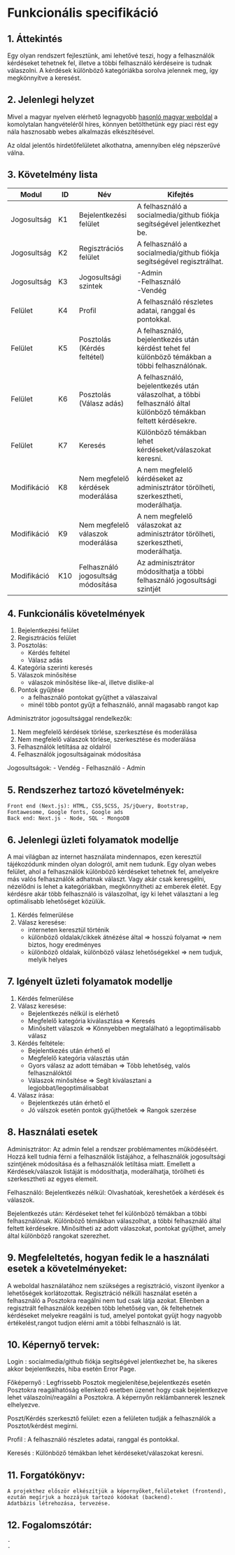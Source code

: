 # Funkcionális specifikáció

## 1. Áttekintés

Egy olyan rendszert fejlesztünk, ami lehetővé teszi, hogy a felhasználók kérdéseket tehetnek fel, illetve a többi felhasználó kérdéseire is tudnak válaszolni. A kérdések különböző kategóriákba sorolva jelennek meg, így megkönnyítve a keresést.

## 2. Jelenlegi helyzet

Mivel a magyar nyelven elérhető legnagyobb [hasonló magyar weboldal](https://www.gyakorikerdesek.hu/) a komolytalan hangvételéről híres, könnyen betölthetünk egy piaci rést egy nála hasznosabb webes alkalmazás elkészítésével.

Az oldal jelentős hirdetőfelületet alkothatna, amennyiben elég népszerűvé válna.

## 3. Követelmény lista

Modul | ID | Név | Kifejtés
--- | --- | --- | --------------------------------------------------
Jogosultság | K1 | Bejelentkezési felület | A felhasználó a socialmedia/github fiókja segítségével jelentkezhet be. 
Jogosultság | K2 | Regisztrációs felület | A felhasználó a socialmedia/github fiókja segítségével regisztrálhat. 
Jogosultság | K3 | Jogosultsági szintek | -Admin <br> -Felhasználó <br> -Vendég
Felület | K4 | Profil | A felhasználó részletes adatai, ranggal és pontokkal.
Felület | K5 | Posztolás (Kérdés feltétel) | A felhasználó, bejelentkezés után kérdést tehet fel különböző témákban a többi felhasználónak.
Felület | K6 | Posztolás (Válasz adás) | A felhasználó, bejelentkezés után válaszolhat, a többi felhasználó által különböző témákban feltett kérdésekre.
Felület | K7 | Keresés | Különböző témákban lehet kérdéseket/válaszokat keresni.
Modifikáció | K8 | Nem megfelelő kérdések moderálása | A nem megfelelő kérdéseket az adminisztrátor törölheti, szerkesztheti, moderálhatja.
Modifikáció | K9 | Nem megfelelő válaszok moderálása | A nem megfelelő válaszokat az adminisztrátor törölheti, szerkesztheti, moderálhatja.
Modifikáció | K10 | Felhasználó jogosultság módosítása | Az adminisztrátor módosíthatja a többi felhasználó jogosultsági szintjét


## 4. Funkcionális követelmények

1. Bejelentkezési felület
2. Regisztrációs felület
3. Posztolás:
    - Kérdés feltétel
    - Válasz adás
4. Kategória szerinti keresés
5. Válaszok minősítése
    - válaszok minősítése like-al, illetve dislike-al
6. Pontok gyűjtése
    - a felhasználó pontokat gyűjthet a válaszaival
    - minél több pontot gyűjt a felhasználó, annál magasabb rangot kap

Adminisztrátor jogosultsággal rendelkezők:
1. Nem megfelelő kérdések törlése, szerkesztése és moderálása
2. Nem megfelelő válaszok törlése, szerkesztése és moderálása
3. Felhasználók letiltása az oldalról
4. Felhasználók jogosultságainak módosítása

Jogosultságok:
    - Vendég
    - Felhasználó
    - Admin


## 5. Rendszerhez tartozó követelmények:
	Front end (Next.js): HTML, CSS,SCSS, JS/jQuery, Bootstrap, Fontawesome, Google fonts, Google ads
	Back end: Next.js - Node, SQL - MongoDB

## 6. Jelenlegi üzleti folyamatok modellje

A mai világban az internet használata mindennapos, ezen keresztül tájékozódunk minden olyan dologról, amit nem tudunk. Egy olyan webes felület, ahol a felhasználók különböző kérdéseket tehetnek fel, amelyekre más valós felhasználók adhatnak választ. Vagy akár csak keresgélni, nézelődni is lehet a kategóriákban, megkönnyítheti az emberek életét. Egy kérdésre akár több felhasználó is válaszolhat, így ki lehet választani a leg optimálisabb lehetőséget közülük.

1. Kérdés felmerülése
2. Válasz keresése:
    - interneten keresztül történik
    - különböző oldalak/cikkek átnézése által => hosszú folyamat => nem biztos, hogy eredményes
    - különböző oldalak, különböző válasz lehetőségekkel => nem tudjuk, melyik helyes


## 7. Igényelt üzleti folyamatok modellje

1. Kérdés felmerülése
2. Válasz keresése:
    - Bejelentkezés nélkül is elérhető
    - Megfelelő kategória kiválasztása => Keresés
    - Minősített válaszok => Könnyebben megtalálható a legoptimálisabb válasz
3. Kérdés feltétele:
    - Bejelentkezés után érhető el
    - Megfelelő kategória választás után
    - Gyors válasz az adott témában => Több lehetőség, valós felhasználóktól
    - Válaszok minősítése => Segít kiválasztani a legjobbat/legoptimálisabbat
4. Válasz írása:
    - Bejelentkezés után érhető el
    - Jó válszok esetén pontok gyűjthetőek => Rangok szerzése


## 8. Használati esetek

Adminisztrátor: Az admin felel a rendszer problémamentes működéséért. Hozzá kell tudnia férni a felhasználók listájához, a felhasználók jogosultsági szintjének módosítása és a felhasználók letiltása miatt. Emellett a Kérdések/válaszok listáját is módosíthatja, moderálhatja, törölheti és szerkesztheti az egyes elemeit.

Felhasználó: Bejelentkezés nélkül: Olvashatóak, kereshetőek a kérdések és válaszok.

Bejelentkezés után: Kérdéseket tehet fel különböző témákban a többi felhasználónak. Különböző témákban válaszolhat, a többi felhasználó által feltett kérdésekre. Minősítheti az adott válaszokat, pontokat gyűjthet, amely által különböző rangokat szerezhet.

## 9. Megfeleltetés, hogyan fedik le a használati esetek a követelményeket:

A weboldal használatához nem szükséges a regisztráció, viszont ilyenkor a lehetőségek korlátozottak. Regisztráció nélküli használat esetén a felhasználó a Posztokra reagálni nem tud csak látja azokat.
Ellenben a regisztrált felhasználók kezében több lehetőség van, ők feltehetnek kérdéseket melyekre reagálni is tud, amelyel pontokat gyüjt hogy nagyobb értékelést,rangot tudjon elérni amit a többi felhasználó is lát.

## 10. Képernyő tervek:

Login : socialmedia/github fiókja segitségével jelentkezhet be, ha sikeres akkor bejelentkezés, hiba esetén Error Page.

Főképernyő : Legfrissebb Posztok megjelenítése,bejelentkezés esetén Posztokra reagálhatóság ellenkező esetben üzenet hogy csak bejelentkezve lehet válaszolni/reagálni a Posztokra. A képernyőn reklámbannerek lesznek elhelyezve.

Poszt/Kérdés szerkesztő felület: ezen a felületen tudják a felhasználók a Posztot/kérdést megírni.

Profil : A felhasználó részletes adatai, ranggal és pontokkal.

Keresés : Különböző témákban lehet kérdéseket/válaszokat keresni.

## 11. Forgatókönyv:

	A projekthez először elkészítjük a képernyőket,felületeket (frontend), ezután megírjuk a hozzájuk tartozó kódokat (backend).
	Adatbázis létrehozása, tervezése.

## 12. Fogalomszótár:
	-
	-
